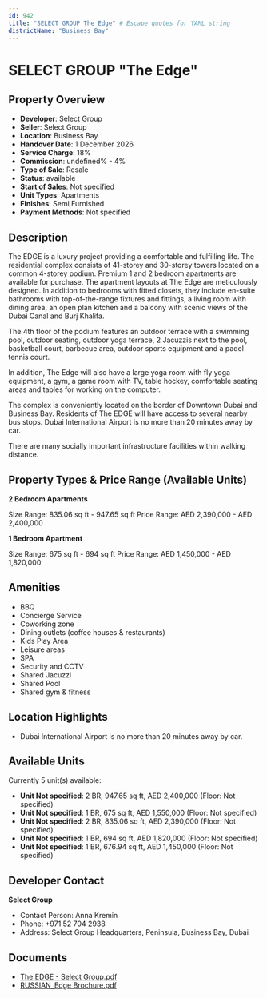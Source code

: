 ```yaml
---
id: 942
title: "SELECT GROUP The Edge" # Escape quotes for YAML string
districtName: "Business Bay"
---
```


# SELECT GROUP "The Edge"

## Property Overview
- **Developer**: Select Group
- **Seller**: Select Group
- **Location**: Business Bay
- **Handover Date**: 1 December 2026
- **Service Charge**: 18%
- **Commission**: undefined% - 4%
- **Type of Sale**: Resale
- **Status**: available
- **Start of Sales**: Not specified
- **Unit Types**: Apartments
- **Finishes**: Semi Furnished
- **Payment Methods**: Not specified

## Description
The EDGE is a luxury project providing a comfortable and fulfilling life. The residential complex consists of 41-storey and 30-storey towers located on a common 4-storey podium. Premium 1 and 2 bedroom apartments are available for purchase. The apartment layouts at The Edge are meticulously designed. In addition to bedrooms with fitted closets, they include en-suite bathrooms with top-of-the-range fixtures and fittings, a living room with dining area, an open plan kitchen and a balcony with scenic views of the Dubai Canal and Burj Khalifa.

The 4th floor of the podium features an outdoor terrace with a swimming pool, outdoor seating, outdoor yoga terrace, 2 Jacuzzis next to the pool, basketball court, barbecue area, outdoor sports equipment and a padel tennis court.

In addition, The Edge will also have a large yoga room with fly yoga equipment, a gym, a game room with TV, table hockey, comfortable seating areas and tables for working on the computer.

The complex is conveniently located on the border of Downtown Dubai and Business Bay. Residents of The EDGE will have access to several nearby bus stops. Dubai International Airport is no more than 20 minutes away by car.

There are many socially important infrastructure facilities within walking distance.

## Property Types & Price Range (Available Units)
**2 Bedroom Apartments**

Size Range: 835.06 sq ft - 947.65 sq ft
Price Range: AED 2,390,000 - AED 2,400,000

**1 Bedroom Apartment**

Size Range: 675 sq ft - 694 sq ft
Price Range: AED 1,450,000 - AED 1,820,000

## Amenities
- BBQ
- Concierge Service
- Coworking zone
- Dining outlets  (coffee houses & restaurants)
- Kids Play Area
- Leisure areas
- SPA
- Security and CCTV
- Shared Jacuzzi
- Shared Pool
- Shared gym & fitness

## Location Highlights
- Dubai International Airport is no more than 20 minutes away by car.

## Available Units
Currently 5 unit(s) available:
- **Unit Not specified**: 2 BR, 947.65 sq ft, AED 2,400,000 (Floor: Not specified)
- **Unit Not specified**: 1 BR, 675 sq ft, AED 1,550,000 (Floor: Not specified)
- **Unit Not specified**: 2 BR, 835.06 sq ft, AED 2,390,000 (Floor: Not specified)
- **Unit Not specified**: 1 BR, 694 sq ft, AED 1,820,000 (Floor: Not specified)
- **Unit Not specified**: 1 BR, 676.94 sq ft, AED 1,450,000 (Floor: Not specified)

## Developer Contact
**Select Group**
- Contact Person: Anna Kremin
- Phone: +971 52 704 2938
- Address: Select Group Headquarters, Peninsula, Business Bay, Dubai

## Documents
- [The EDGE - Select Group.pdf](https://cdn.geniemap.net/2024/02/10/FOPQQI9AskRVY75iaKKIK3Vhiu2QLx4r5lTz64rL.pdf)
- [RUSSIAN_Edge Brochure.pdf](https://cdn.geniemap.net/2024/02/10/2ZfhaFnDaPUMUGbCw3v1t3DNUEQd8rRyazjbfN3K.pdf)
